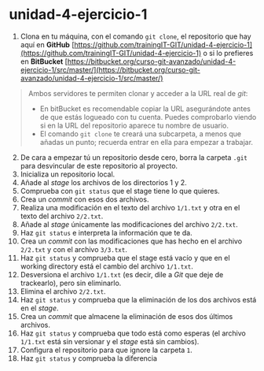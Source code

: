 # unidad-4-ejercicio-1

1. Clona en tu máquina, con el comando `git clone`, el repositorio que hay 
aquí en **GitHub** 
[https://github.com/trainingIT-GIT/unidad-4-ejercicio-1](https://github.com/trainingIT-GIT/unidad-4-ejercicio-1)
o si lo prefieres en **BitBucket**
[https://bitbucket.org/curso-git-avanzado/unidad-4-ejercicio-1/src/master/](https://bitbucket.org/curso-git-avanzado/unidad-4-ejercicio-1/src/master/)

>Ambos servidores te permiten clonar y acceder a la URL real de _git_:
>- En bitBucket es recomendable copiar la URL asegurándote antes de que estás logueado con tu cuenta. Puedes comprobarlo viendo si en la URL del repositorio aparece tu nombre de usuario.
>- El comando `git clone` te creará una subcarpeta, a menos que añadas un punto; recuerda entrar en ella para empezar a trabajar.

2. De cara a empezar tú un repositorio desde cero, borra la carpeta `.git` para desvincular de este repositorio al proyecto.
3. Inicializa un repositorio local. 
4. Añade al _stage_ los archivos de los directorios 1 y 2.
5. Comprueba con `git status` que el stage tiene lo que quieres.
6. Crea un _commit_ con esos dos archivos.
7. Realiza una modificación en el texto del archivo `1/1.txt` y otra en el texto del archivo `2/2.txt`.
8. Añade al _stage_ únicamente las modificaciones del archivo `2/2.txt`.
9. Haz `git status` e interpreta la información que te da.
10. Crea un _commit_ con las modificaciones que has hecho en el archivo `2/2.txt` y con el archivo `3/3.txt`.
11. Haz `git status` y comprueba que el stage está vacío y que en el working directory está el cambio del archivo `1/1.txt`.
12. Desversiona el archivo `1/1.txt` (es decir, dile a _Git_ que deje de trackearlo), pero sin eliminarlo. 
13. Elimina el archivo `2/2.txt`.
14. Haz `git status` y comprueba que la eliminación de los dos archivos está en el _stage_.
15. Crea un _commit_ que almacene la eliminación de esos dos últimos archivos.
16. Haz `git status` y comprueba que todo está como esperas (el archivo `1/1.txt` está sin versionar y el _stage_ está sin cambios).
17. Configura el repositorio para que ignore la carpeta `1`.
18. Haz `git status` y comprueba la diferencia
